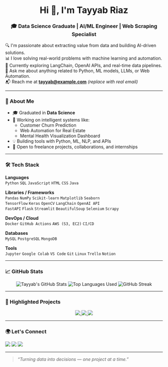 <h1 align="center">Hi 👋, I'm Tayyab Riaz</h1>
<h3 align="center">🎓 Data Science Graduate | AI/ML Engineer | Web Scraping Specialist</h3>

🔍 I'm passionate about extracting value from data and building AI-driven solutions.  
📊 I love solving real-world problems with machine learning and automation.  
🌱 Currently exploring LangChain, OpenAI APIs, and real-time data pipelines.  
💬 Ask me about anything related to Python, ML models, LLMs, or Web Automation.  
📬 Reach me at **tayyab@example.com** *(replace with real email)*

---

### 🧠 About Me

- 🎓 Graduated in **Data Science**
- 🔭 Working on intelligent systems like:
  - Customer Churn Prediction
  - Web Automation for Real Estate
  - Mental Health Visualization Dashboard
- 💡 Building tools with Python, ML, NLP, and APIs
- 🤝 Open to freelance projects, collaborations, and internships

---

### 🛠️ Tech Stack

**Languages**  
`Python` `SQL` `JavaScript` `HTML` `CSS` `Java`

**Libraries / Frameworks**  
`Pandas` `NumPy` `Scikit-learn` `Matplotlib` `Seaborn`  
`TensorFlow` `Keras` `OpenCV` `LangChain` `OpenAI API`  
`FastAPI` `Flask` `Streamlit` `BeautifulSoup` `Selenium` `Scrapy`

**DevOps / Cloud**  
`Docker` `GitHub Actions` `AWS (S3, EC2)` `CI/CD`

**Databases**  
`MySQL` `PostgreSQL` `MongoDB`

**Tools**  
`Jupyter` `Google Colab` `VS Code` `Git` `Linux` `Trello` `Notion`

---

### 📈 GitHub Stats

<p align="center">
  <img src="https://github-readme-stats.vercel.app/api?username=Tayyriaz&count_private=true&include_all_commits=true&show_icons=true&theme=radical" alt="Tayyab's GitHub Stats" />
  <img src="https://github-readme-stats.vercel.app/api/top-langs/?username=Tayyriaz&layout=compact&theme=radical" alt="Top Languages Used" />
  <img src="https://github-readme-streak-stats.herokuapp.com/?user=Tayyriaz&theme=radical" alt="GitHub Streak" />
</p>

---

### 🚀 Highlighted Projects

<p align="center">
  <a href="https://github.com/Tayyriaz/customer-churn-prediction">
    <img src="https://github-readme-stats.vercel.app/api/pin/?username=Tayyriaz&repo=customer-churn-prediction&theme=radical" />
  </a>
  
  <a href="https://github.com/Tayyriaz/real-estate-web-scraper">
    <img src="https://github-readme-stats.vercel.app/api/pin/?username=Tayyriaz&repo=real-estate-web-scraper&theme=radical" />
  </a>
  
  <a href="https://github.com/Tayyriaz/mental-health-visualization">
    <img src="https://github-readme-stats.vercel.app/api/pin/?username=Tayyriaz&repo=mental-health-visualization&theme=radical" />
  </a>
</p>

---

### 🌍 Let's Connect

<a href="mailto:tayyab@example.com"><img src="https://img.shields.io/badge/Gmail-D14836?style=for-the-badge&logo=gmail&logoColor=white"/></a>
<a href="https://www.linkedin.com/in/tayyab-riaz"><img src="https://img.shields.io/badge/LinkedIn-blue?style=for-the-badge&logo=linkedin&logoColor=white"/></a>
<a href="https://github.com/Tayyriaz"><img src="https://img.shields.io/badge/GitHub-black?style=for-the-badge&logo=github&logoColor=white"/></a>

---

> _“Turning data into decisions — one project at a time.”_
